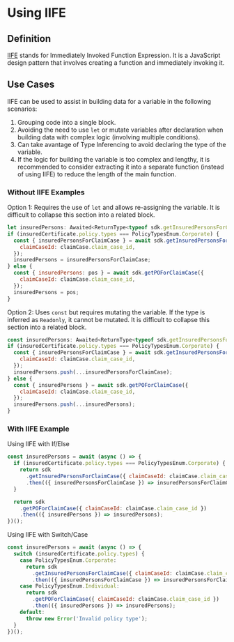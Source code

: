 # Using IIFE

## Definition

[IIFE](https://developer.mozilla.org/en-US/docs/Glossary/IIFE) stands for Immediately Invoked Function Expression. It is a JavaScript design pattern that involves creating a function and immediately invoking it.

## Use Cases

IIFE can be used to assist in building data for a variable in the following scenarios:

1. Grouping code into a single block.
2. Avoiding the need to use `let` or mutate variables after declaration when building data with complex logic (involving multiple conditions).
3. Can take avantage of Type Inferencing to avoid declaring the type of the variable.
4. If the logic for building the variable is too complex and lengthy, it is recommended to consider extracting it into a separate function (instead of using IIFE) to reduce the length of the main function.

### Without IIFE Examples

Option 1:
Requires the use of `let` and allows re-assigning the variable. It is difficult to collapse this section into a related block.

```javascript
let insuredPersons: Awaited<ReturnType<typeof sdk.getInsuredPersonsForClaimCase>>["insuredPersonsForClaimCase"] | Awaited<ReturnType<typeof sdk.getPOForClaimCase>>["insuredPersons"];
if (insuredCertificate.policy.types === PolicyTypesEnum.Corporate) {
  const { insuredPersonsForClaimCase } = await sdk.getInsuredPersonsForClaimCase({
    claimCaseId: claimCase.claim_case_id,
  });
  insuredPersons = insuredPersonsForClaimCase;
} else {
  const { insuredPersons: pos } = await sdk.getPOForClaimCase({
    claimCaseId: claimCase.claim_case_id,
  });
  insuredPersons = pos;
}
```

Option 2: Uses `const` but requires mutating the variable. If the type is inferred as `Readonly`, it cannot be mutated. It is difficult to collapse this section into a related block.

```javascript
const insuredPersons: Awaited<ReturnType<typeof sdk.getInsuredPersonsForClaimCase>>["insuredPersonsForClaimCase"] | Awaited<ReturnType<typeof sdk.getPOForClaimCase>>["insuredPersons"] = [];
if (insuredCertificate.policy.types === PolicyTypesEnum.Corporate) {
  const { insuredPersonsForClaimCase } = await sdk.getInsuredPersonsForClaimCase({
    claimCaseId: claimCase.claim_case_id,
  });
  insuredPersons.push(...insuredPersonsForClaimCase);
} else {
  const { insuredPersons } = await sdk.getPOForClaimCase({
    claimCaseId: claimCase.claim_case_id,
  });
  insuredPersons.push(...insuredPersons);
}
```

### With IIFE Example

Using IIFE with If/Else

```javascript
const insuredPersons = await (async () => {
  if (insuredCertificate.policy.types === PolicyTypesEnum.Corporate) {
    return sdk
      .getInsuredPersonsForClaimCase({ claimCaseId: claimCase.claim_case_id })
      .then(({ insuredPersonsForClaimCase }) => insuredPersonsForClaimCase);
  }

  return sdk
    .getPOForClaimCase({ claimCaseId: claimCase.claim_case_id })
    .then(({ insuredPersons }) => insuredPersons);
})();
```

Using IIFE with Switch/Case

```javascript
const insuredPersons = await (async () => {
  switch (insuredCertificate.policy.types) {
    case PolicyTypesEnum.Corporate:
      return sdk
        .getInsuredPersonsForClaimCase({ claimCaseId: claimCase.claim_case_id })
        .then(({ insuredPersonsForClaimCase }) => insuredPersonsForClaimCase);
    case PolicyTypesEnum.Individual:
      return sdk
        .getPOForClaimCase({ claimCaseId: claimCase.claim_case_id })
        .then(({ insuredPersons }) => insuredPersons);
    default:
      throw new Error('Invalid policy type');
  }
})();
```
